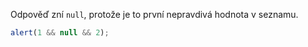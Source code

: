 Odpověď zní `null`, protože je to první nepravdivá hodnota v seznamu.

```js run
alert(1 && null && 2);
```

